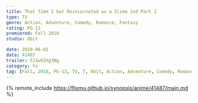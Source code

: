 ```yaml
---
title: That Time I Got Reincarnated as a Slime 2nd Part 2
type: TV
genre: Action, Adventure, Comedy, Romance, Fantasy
rating: PG-13
premiered: Fall 2018
studio: 8bit

date: 2010-06-01
data: 41487
trailer: 5J2w55Xg3Ng
category: tv
tag: [Fall, 2018, PG-13, TV, T, 8bit, Action, Adventure, Comedy, Romance, Fantasy]
---
```

{% remote_include https://flixmu.github.io/synopsis/anime/41487/main.md %}
